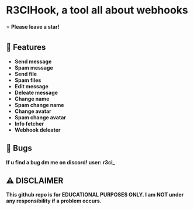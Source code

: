 # R3CIHook, a tool all about webhooks

⭐ **Please leave a star!**

## 👾 Features
- **Send message**
- **Spam message**
- **Send file**
- **Spam files**
- **Edit message**
- **Deleate message**
- **Change name**
- **Spam change name**
- **Change avatar**
- **Spam change avatar**
- **Info fetcher**
- **Webhook deleater**

## 🐛 Bugs
**If u find a bug dm me on discord! user: r3ci_**

## ⚠️ DISCLAIMER
**This github repo is for EDUCATIONAL PURPOSES ONLY. I am NOT under any responsibility if a problem occurs.**
